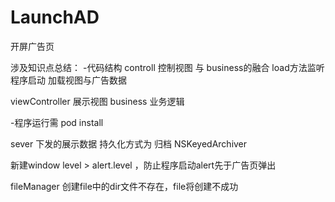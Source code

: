 # LaunchAD
开屏广告页

涉及知识点总结：
-代码结构
controll 控制视图 与 business的融合  load方法监听程序启动 加载视图与广告数据

viewController 展示视图
business 业务逻辑

-程序运行需 pod install

sever 下发的展示数据 持久化方式为 归档 NSKeyedArchiver

新建window level > alert.level ，防止程序启动alert先于广告页弹出

fileManager 创建file中的dir文件不存在，file将创建不成功
